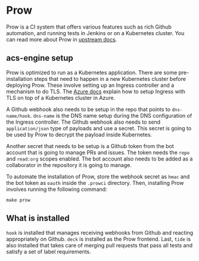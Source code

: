# Prow

Prow is a CI system that offers various features such as rich Github automation,
and running tests in Jenkins or on a Kubernetes cluster. You can read more about
Prow in [upstream docs][0].

## acs-engine setup

Prow is optimized to run as a Kubernetes application. There are some pre-installation
steps that need to happen in a new Kubernetes cluster before deploying Prow. These
involve setting up an Ingress controller and a mechanism to do TLS. The [Azure docs][1]
explain how to setup Ingress with TLS on top of a Kubernetes cluster in Azure.

A Github webhook also needs to be setup in the repo that points to `dns-name/hook`.
`dns-name` is the DNS name setup during the DNS configuration of the Ingress controller.
The Github webhook also needs to send `application/json` type of payloads and use a
secret. This secret is going to be used by Prow to decrypt the payload inside Kubernetes.

Another secret that needs to be setup is a Github token from the bot account that is
going to manage PRs and issues. The token needs the `repo` and `read:org` scopes
enabled. The bot account also needs to be added as a collaborator in the repository
it is going to manage.

To automate the installation of Prow, store the webhook secret as `hmac` and the bot
token as `oauth` inside the `.prowci` directory. Then, installing Prow involves
running the following command:
```
make prow
```

## What is installed

`hook` is installed that manages receiving webhooks from Github and reacting
appropriately on Github. `deck` is installed as the Prow frontend. Last, `tide`
is also installed that takes care of merging pull requests that pass all tests
and satisfy a set of label requirements.


[0]: https://github.com/kubernetes/test-infra/tree/master/prow#prow
[1]: https://docs.microsoft.com/en-us/azure/aks/ingress